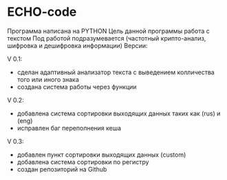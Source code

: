 # ECHO-code
Программа написана на PYTHON
Цель данной программы работа с текстом
Под работой подразумевается (частотный крипто-анализ, шифровка и дешифровка информации)
Версии:

V 0.1:
- сделан адаптивный анализатор текста с выведением колличества того или иного знака
- создана система работы через функции

V 0.2:
- добавлена система сортировки выходящих данных таких как (rus) и (eng)
- исправлен баг переполнения кеша

V 0.3:
- добавлен пункт сортировки выходящих данных (custom)
- добавлена система сортировки по регистру
- создан репозиторий на Github
